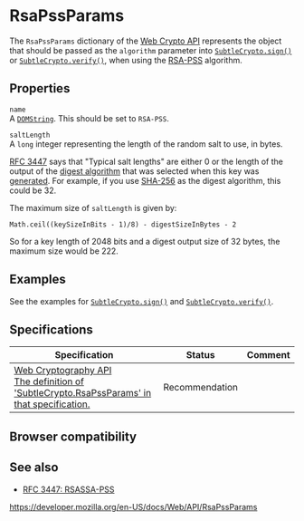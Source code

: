 RsaPssParams
============

The `RsaPssParams` dictionary of the [Web Crypto API](web_crypto_api) represents the object that should be passed as the `algorithm` parameter into [`SubtleCrypto.sign()`](subtlecrypto/sign) or [`SubtleCrypto.verify()`](subtlecrypto/verify), when using the [RSA-PSS](subtlecrypto/sign#rsa-pss) algorithm.

Properties
----------

`name`  
A [`DOMString`](domstring). This should be set to `RSA-PSS`.

`saltLength`  
A `long` integer representing the length of the random salt to use, in bytes.

[RFC 3447](https://datatracker.ietf.org/doc/html/rfc3447) says that "Typical salt lengths" are either 0 or the length of the output of the [digest algorithm](subtlecrypto#digest_algorithms) that was selected when this key was [generated](subtlecrypto/generatekey). For example, if you use [SHA-256](subtlecrypto#sha-256) as the digest algorithm, this could be 32.

The maximum size of `saltLength` is given by:

    Math.ceil((keySizeInBits - 1)/8) - digestSizeInBytes - 2

So for a key length of 2048 bits and a digest output size of 32 bytes, the maximum size would be 222.

Examples
--------

See the examples for [`SubtleCrypto.sign()`](subtlecrypto/sign) and [`SubtleCrypto.verify()`](subtlecrypto/verify).

Specifications
--------------

<table><thead><tr class="header"><th>Specification</th><th>Status</th><th>Comment</th></tr></thead><tbody><tr class="odd"><td><a href="https://www.w3.org/TR/WebCryptoAPI/#dfn-RsaPssParams">Web Cryptography API<br />
<span class="small">The definition of 'SubtleCrypto.RsaPssParams' in that specification.</span></a></td><td><span class="spec-rec">Recommendation</span></td><td></td></tr></tbody></table>

Browser compatibility
---------------------

See also
--------

-   [RFC 3447: RSASSA-PSS](https://datatracker.ietf.org/doc/html/rfc3447#section-8.1)

<a href="https://developer.mozilla.org/en-US/docs/Web/API/RsaPssParams" class="_attribution-link">https://developer.mozilla.org/en-US/docs/Web/API/RsaPssParams</a>
